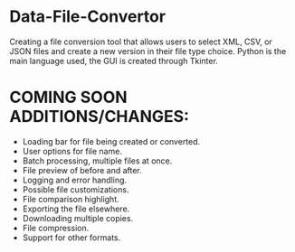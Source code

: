 # Data-File-Convertor

Creating a file conversion tool that allows users to select XML, CSV, or JSON  files and create a new version in their file type choice. 
Python is the main language used, the GUI is created through Tkinter.

# COMING SOON ADDITIONS/CHANGES:
- Loading bar for file being created or converted.
- User options for file name.
- Batch processing, multiple files at once.
- File preview of before and after.
- Logging and error handling.
- Possible file customizations.
- File comparison highlight.
- Exporting the file elsewhere.
- Downloading multiple copies.
- File compression.
- Support for other formats.
